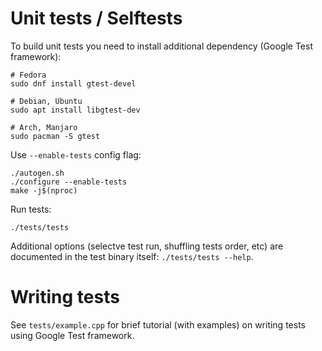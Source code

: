 # Unit tests / Selftests

To build unit tests you need to install additional dependency (Google Test
framework):

``` shell
# Fedora
sudo dnf install gtest-devel
```

``` shell
# Debian, Ubuntu
sudo apt install libgtest-dev
```

``` shell
# Arch, Manjaro
sudo pacman -S gtest
```

Use `--enable-tests` config flag:

``` shell
./autogen.sh
./configure --enable-tests
make -j$(nproc)
```

Run tests:

```
./tests/tests
```

Additional options (selectve test run, shuffling tests order, etc) are
documented in the test binary itself: `./tests/tests --help`.

# Writing tests

See `tests/example.cpp` for brief tutorial (with examples) on writing tests
using Google Test framework.
